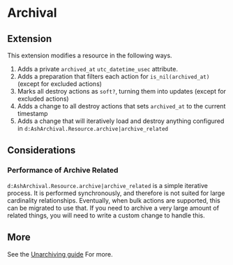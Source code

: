 # Archival

## Extension

This extension modifies a resource in the following ways.

1. Adds a private `archived_at` `utc_datetime_usec` attribute.
2. Adds a preparation that filters each action for `is_nil(archived_at)` (except for excluded actions)
3. Marks all destroy actions as `soft?`, turning them into updates (except for excluded actions)
4. Adds a change to all destroy actions that sets `archived_at` to the current timestamp
5. Adds a change that will iteratively load and destroy anything configured in `d:AshArchival.Resource.archive|archive_related`

## Considerations

### Performance of Archive Related

`d:AshArchival.Resource.archive|archive_related` is a simple iterative process. It is performed synchronously, and therefore is not suited for large cardinality relationships. Eventually, when bulk actions are supported, this can be migrated to use that. If you need to archive a very large amount of related things, you will need to write a custom change to handle this.

## More

See the [Unarchiving guide](/documentation/topics/unarchiving.md) For more.
